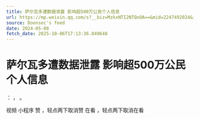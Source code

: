 ```yaml
---
title: 萨尔瓦多遭数据泄露 影响超500万公民个人信息
url: https://mp.weixin.qq.com/s?__biz=MzkxNTI2NTQxOA==&mid=2247492024&idx=4&sn=07c145d3f5e62d5802489e0352b18e01
source: Doonsec's feed
date: 2024-05-08
fetch_date: 2025-10-06T17:13:36.849648
---
```


# 萨尔瓦多遭数据泄露 影响超500万公民个人信息

：
，
。

视频
小程序
赞
，轻点两下取消赞
在看
，轻点两下取消在看
